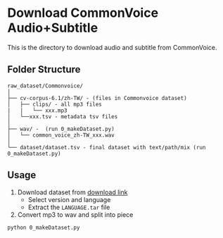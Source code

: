 # Download CommonVoice Audio+Subtitle
This is the directory to download audio and subtitle from CommonVoice.
## Folder Structure
  ```
  raw_dataset/Commonvoice/
  │
  ├── cv-corpus-6.1/zh-TW/ - (files in Commonvoice dataset)
  │   ├── clips/ - all mp3 files
  |   |   └── xxx.mp3
  │   └──xxx.tsv - metadata tsv files
  │
  ├── wav/ -  (run 0_makeDataset.py)
  │   └── common_voice_zh-TW_xxx.wav
  │
  └── dataset/dataset.tsv - final dataset with text/path/mix (run 0_makeDataset.py)
  ```
## Usage
1. Download dataset from [download link](https://commonvoice.mozilla.org/)
    * Select version and language
    * Extract the ``LANGUAGE.tar`` file
2. Convert mp3 to wav and split into piece
```
python 0_makeDataset.py
```